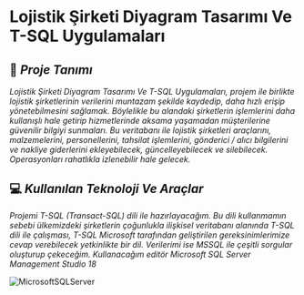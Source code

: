 # Lojistik Şirketi Diyagram Tasarımı Ve T-SQL Uygulamaları

## :page_with_curl: ***Proje Tanımı***
*Lojistik Şirketi Diyagram Tasarımı Ve T-SQL Uygulamaları, projem ile birlikte lojistik şirketlerinin verilerini muntazam şekilde kaydedip, daha hızlı erişip yönetebilmesini  sağlamak. Böylelikle bu alandaki şirketlerin işlemlerini daha kullanışlı hale getirip  hizmetlerinde aksama yaşamadan müşterilerine güvenilir bilgiyi sunmaları. Bu veritabanı ile lojistik şirketleri araçlarını, malzemelerini, personellerini, tahsilat işlemlerini, gönderici / alıcı bilgilerini ve nakliye giderlerini ekleyebilecek, güncelleyebilecek ve silebilecek. Operasyonları rahatlıkla izlenebilir hale gelecek.*

## 	:computer: ***Kullanılan Teknoloji Ve Araçlar***
*Projemi T-SQL (Transact-SQL) dili ile hazırlayacağım. Bu dili kullanmamın sebebi ülkemizdeki şirketlerin çoğunlukla ilişkisel veritabanı alanında T-SQL dili ile çalışması,       T-SQL Microsoft tarafından geliştirilen gereksinimlerimize cevap verebilecek yetkinlikte bir dil. Verilerimi ise MSSQL ile çeşitli sorgular oluşturup çekeceğim. Kullanacağım editör Microsoft SQL Server Management Studio 18*

![MicrosoftSQLServer](https://img.shields.io/badge/Microsoft%20SQL%20Server-CC2927?style=for-the-badge&logo=microsoft%20sql%20server&logoColor=white)
